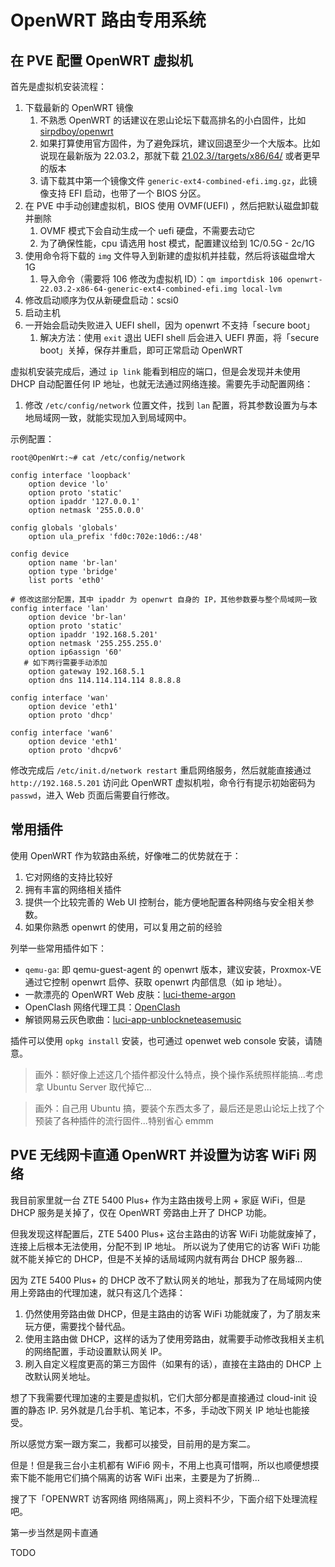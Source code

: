 # OpenWRT 路由专用系统


## 在 PVE 配置 OpenWRT 虚拟机

首先是虚拟机安装流程：

1. 下载最新的 OpenWRT 镜像
   1. 不熟悉 OpenWRT 的话建议在恩山论坛下载高排名的小白固件，比如 [sirpdboy/openwrt](https://github.com/sirpdboy/openwrt)
   2. 如果打算使用官方固件，为了避免踩坑，建议回退至少一个大版本。比如说现在最新版为 22.03.2，那就下载 [21.02.3//targets/x86/64/](https://downloads.openwrt.org/releases/21.02.3//targets/x86/64/) 或者更早的版本
   3. 请下载其中第一个镜像文件 `generic-ext4-combined-efi.img.gz`，此镜像支持 EFI 启动，也带了一个 BIOS 分区。
2. 在 PVE 中手动创建虚拟机，BIOS 使用 OVMF(UEFI) ，然后把默认磁盘卸载并删除
   1. OVMF 模式下会自动生成一个 uefi 硬盘，不需要去动它
   2. 为了确保性能，cpu 请选用 host 模式，配置建议给到 1C/0.5G - 2c/1G
3. 使用命令将下载的 `img` 文件导入到新建的虚拟机并挂载，然后将该磁盘增大 1G
   1. 导入命令（需要将 106 修改为虚拟机 ID）：`qm importdisk 106 openwrt-22.03.2-x86-64-generic-ext4-combined-efi.img local-lvm`
4. 修改启动顺序为仅从新硬盘启动：scsi0
5. 启动主机
6. 一开始会启动失败进入 UEFI shell，因为 openwrt 不支持「secure boot」
   1. 解决方法：使用 `exit` 退出 UEFI shell 后会进入 UEFI 界面，将「secure boot」关掉，保存并重启，即可正常启动 OpenWRT


虚拟机安装完成后，通过 `ip link` 能看到相应的端口，但是会发现并未使用 DHCP 自动配置任何 IP 地址，也就无法通过网络连接。需要先手动配置网络：

1. 修改 `/etc/config/network` 位置文件，找到 `lan` 配置，将其参数设置为与本地局域网一致，就能实现加入到局域网中。

示例配置：

```shell
root@OpenWrt:~# cat /etc/config/network

config interface 'loopback'
	option device 'lo'
	option proto 'static'
	option ipaddr '127.0.0.1'
	option netmask '255.0.0.0'

config globals 'globals'
	option ula_prefix 'fd0c:702e:10d6::/48'

config device
	option name 'br-lan'
	option type 'bridge'
	list ports 'eth0'

# 修改这部分配置，其中 ipaddr 为 openwrt 自身的 IP，其他参数要与整个局域网一致
config interface 'lan'
	option device 'br-lan'
	option proto 'static'
	option ipaddr '192.168.5.201'
	option netmask '255.255.255.0'
	option ip6assign '60'
   # 如下两行需要手动添加
	option gateway 192.168.5.1
	option dns 114.114.114.114 8.8.8.8

config interface 'wan'
	option device 'eth1'
	option proto 'dhcp'

config interface 'wan6'
	option device 'eth1'
	option proto 'dhcpv6'
```


修改完成后 `/etc/init.d/network restart` 重启网络服务，然后就能直接通过 `http://192.168.5.201` 访问此 OpenWRT 虚拟机啦，命令行有提示初始密码为 `passwd`，进入 Web 页面后需要自行修改。 

## 常用插件

使用 OpenWRT 作为软路由系统，好像唯二的优势就在于：

1. 它对网络的支持比较好
2. 拥有丰富的网络相关插件
3. 提供一个比较完善的 Web UI 控制台，能方便地配置各种网络与安全相关参数。
4. 如果你熟悉 openwrt 的使用，可以复用之前的经验

列举一些常用插件如下：

- `qemu-ga`: 即 qemu-guest-agent 的 openwrt 版本，建议安装，Proxmox-VE 通过它控制 openwrt 启停、获取 openwrt 内部信息（如 ip 地址）。
- 一款漂亮的 OpenWRT Web 皮肤：[luci-theme-argon](https://github.com/jerrykuku/luci-theme-argon)
- OpenClash 网络代理工具：[OpenClash](https://github.com/vernesong/OpenClash)
- 解锁网易云灰色歌曲：[luci-app-unblockneteasemusic](https://github.com/cnsilvan/luci-app-unblockneteasemusic)

插件可以使用 `opkg install` 安装，也可通过 openwet web console 安装，请随意。

>画外：额好像上述这几个插件都没什么特点，换个操作系统照样能搞...考虑拿 Ubuntu Server 取代掉它...

>画外：自己用 Ubuntu 搞，要装个东西太多了，最后还是恩山论坛上找了个预装了各种插件的流行固件...特别省心 emmm

## PVE 无线网卡直通 OpenWRT 并设置为访客 WiFi 网络

我目前家里就一台 ZTE 5400 Plus+ 作为主路由拨号上网 + 家庭 WiFi，但是 DHCP 服务是关掉了，仅在 OpenWRT 旁路由上开了 DHCP 功能。

但我发现这样配置后，ZTE 5400 Plus+ 这台主路由的访客 WiFi 功能就废掉了，连接上后根本无法使用，分配不到 IP 地址。
所以说为了使用它的访客 WiFi 功能就不能关掉它的 DHCP，但是不关掉的话局域网内就有两台 DHCP 服务器...

因为 ZTE 5400 Plus+ 的 DHCP 改不了默认网关的地址，那我为了在局域网内使用上旁路由的代理加速，就只有这几个选择：

1. 仍然使用旁路由做 DHCP，但是主路由的访客 WiFi 功能就废了，为了朋友来玩方便，需要找个替代品。
2. 使用主路由做 DHCP，这样的话为了使用旁路由，就需要手动修改我相关主机的网络配置，手动设置默认网关 IP。
3. 刷入自定义程度更高的第三方固件（如果有的话），直接在主路由的 DHCP 上改默认网关地址。

想了下我需要代理加速的主要是虚拟机，它们大部分都是直接通过 cloud-init 设置的静态 IP. 另外就是几台手机、笔记本，不多，手动改下网关 IP 地址也能接受。

所以感觉方案一跟方案二，我都可以接受，目前用的是方案二。

但是！但是我三台小主机都有 WiFi6 网卡，不用上也真可惜啊，所以也顺便想摸索下能不能用它们搞个隔离的访客 WiFi 出来，主要是为了折腾...

搜了下「OPENWRT 访客网络 网络隔离」，网上资料不少，下面介绍下处理流程吧。

第一步当然是网卡直通

TODO
